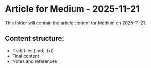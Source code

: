 # Article for Medium - 2025-11-21

This folder will contain the article content for Medium on 2025-11-21.

## Content structure:
- Draft files (.md, .txt)
- Final content
- Notes and references
